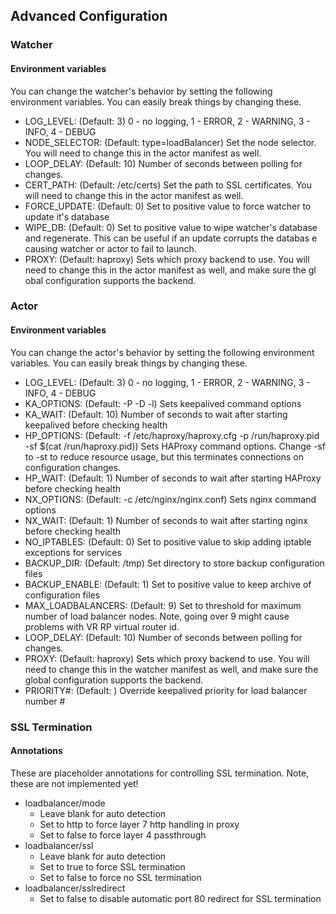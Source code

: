 ## Advanced Configuration

### Watcher

#### Environment variables
You can change the watcher's behavior by setting the following environment variables.  You can easily break things by changing these.

* LOG_LEVEL: (Default: 3) 0 - no logging, 1 - ERROR, 2 - WARNING, 3 - INFO, 4 - DEBUG
* NODE_SELECTOR: (Default: type=loadBalancer) Set the node selector.  You will need to change this in the actor manifest as well.
* LOOP_DELAY: (Default: 10) Number of seconds between polling for changes.
* CERT_PATH: (Default: /etc/certs) Set the path to SSL certificates.  You will need to change this in the actor manifest as well.
* FORCE_UPDATE: (Default: 0) Set to positive value to force watcher to update it's database
* WIPE_DB: (Default: 0) Set to positive value to wipe watcher's database and regenerate.  This can be useful if an update corrupts the databas
e causing watcher or actor to fail to launch.
* PROXY: (Default: haproxy) Sets which proxy backend to use.  You will need to change this in the actor manifest as well, and make sure the gl
obal configuration supports the backend.


### Actor

#### Environment variables
You can change the actor's behavior by setting the following environment variables.  You can easily break things by changing these.

* LOG_LEVEL: (Default: 3) 0 - no logging, 1 - ERROR, 2 - WARNING, 3 - INFO, 4 - DEBUG
* KA_OPTIONS: (Default: -P -D -l) Sets keepalived command options
* KA_WAIT: (Default: 10) Number of seconds to wait after starting keepalived before checking health
* HP_OPTIONS: (Default: -f /etc/haproxy/haproxy.cfg -p /run/haproxy.pid -sf $(cat /run/haproxy.pid)) Sets HAProxy command options.  Change -sf to -st to reduce resource usage, but this terminates connections on configuration changes.
* HP_WAIT: (Default: 1) Number of seconds to wait after starting HAProxy before checking health
* NX_OPTIONS: (Default: -c /etc/nginx/nginx.conf) Sets nginx command options
* NX_WAIT: (Default: 1) Number of seconds to wait after starting nginx before checking health
* NO_IPTABLES: (Default: 0) Set to positive value to skip adding iptable exceptions for services
* BACKUP_DIR: (Default: /tmp) Set directory to store backup configuration files
* BACKUP_ENABLE: (Default: 1) Set to positive value to keep archive of configuration files
* MAX_LOADBALANCERS: (Default: 9) Set to threshold for maximum number of load balancer nodes.  Note, going over 9 might cause problems with VR
RP virtual router id.
* LOOP_DELAY: (Default: 10) Number of seconds between polling for changes.
* PROXY: (Default: haproxy)  Sets which proxy backend to use.  You will need to change this in the watcher manifest as well, and make sure the global configuration supports the backend.
* PRIORITY#: (Default: ) Override keepalived priority for load balancer number #

### SSL Termination

#### Annotations
These are placeholder annotations for controlling SSL termination.  Note, these are not implemented yet!
* loadbalancer/mode
   * Leave blank for auto detection
   * Set to http to force layer 7 http handling in proxy
   * Set to false to force layer 4 passthrough
* loadbalancer/ssl
   * Leave blank for auto detection
   * Set to true to force SSL termination
   * Set to false to force no SSL termination
* loadbalancer/sslredirect
   * Set to false to disable automatic port 80 redirect for SSL termination


